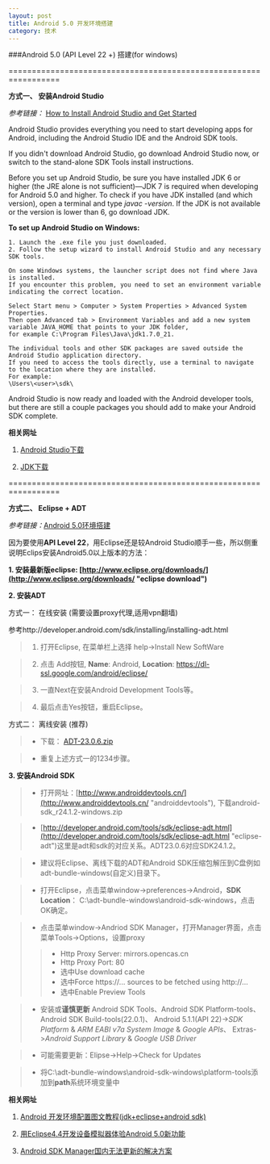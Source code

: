 ```yaml
---
layout: post
title: Android 5.0 开发环境搭建
category: 技术
---
```


###Android 5.0 (API Level 22 +) 搭建(for windows)

=================================================================

**方式一、 安装Android Studio**

*参考链接：* [How to Install Android Studio and Get Started](https://www3.ntu.edu.sg/home/ehchua/programming/android/Android_HowTo.html "Markdown")

Android Studio provides everything you need to start developing apps for Android, including the Android Studio IDE and the Android SDK tools.

If you didn't download Android Studio, go download Android Studio now, or switch to the stand-alone SDK Tools install instructions.

Before you set up Android Studio, be sure you have installed JDK 6 or higher (the JRE alone is not sufficient)—JDK 7 is required when developing for Android 5.0 and higher. 
To check if you have JDK installed (and which version), open a terminal and type *javac -version*. If the JDK is not available or the version is lower than 6, go download JDK.

**To set up Android Studio on Windows:**

```
1. Launch the .exe file you just downloaded.
2. Follow the setup wizard to install Android Studio and any necessary SDK tools.

On some Windows systems, the launcher script does not find where Java is installed. 
If you encounter this problem, you need to set an environment variable indicating the correct location.

Select Start menu > Computer > System Properties > Advanced System Properties. 
Then open Advanced tab > Environment Variables and add a new system variable JAVA_HOME that points to your JDK folder, 
for example C:\Program Files\Java\jdk1.7.0_21.

The individual tools and other SDK packages are saved outside the Android Studio application directory. 
If you need to access the tools directly, use a terminal to navigate to the location where they are installed. 
For example: 
\Users\<user>\sdk\
```

Android Studio is now ready and loaded with the Android developer tools, 
but there are still a couple packages you should add to make your Android SDK complete.

**相关网址**

1. [Android Studio下载](https://developer.android.com/sdk/index.html#top "Markdown")

2. [JDK下载](http://www.oracle.com/technetwork/java/javase/downloads/jdk8-downloads-2133151.html "Markdown")

=================================================================

**方式二、 Eclipse + ADT**

*参考链接：*[Android 5.0环境搭建](http://blog.csdn.net/yanzi1225627/article/details/45318069 "Markdown")

因为要使用**API Level 22**，用Eclipse还是较Android Studio顺手一些，所以侧重说明Eclips安装Android5.0以上版本的方法：

**1. 安装最新版eclipse:  [http://www.eclipse.org/downloads/](http://www.eclipse.org/downloads/ "eclipse download")**

**2. 安装ADT**

方式一： 在线安装 (需要设置proxy代理,适用vpn翻墙)

参考http://developer.android.com/sdk/installing/installing-adt.html

> 1. 打开Eclipse, 在菜单栏上选择 help->Install New SoftWare

> 2. 点击 Add按钮, **Name**: Android, **Location**: https://dl-ssl.google.com/android/eclipse/

> 3. 一直Next在安装Android Development Tools等。

> 4. 最后点击Yes按钮，重启Eclipse。

方式二： 离线安装 (推荐)

> * 下载： [ADT-23.0.6.zip](https://dl.google.com/android/ADT-23.0.6.zip "ADT")

> * 重复上述方式一的1234步骤。

**3. 安装Android SDK**

> * 打开网址：[http://www.androiddevtools.cn/](http://www.androiddevtools.cn/ "androiddevtools"), 下载android-sdk_r24.1.2-windows.zip

> * [http://developer.android.com/tools/sdk/eclipse-adt.html](http://developer.android.com/tools/sdk/eclipse-adt.html "eclipse-adt")这里是adt和sdk的对应关系。ADT23.0.6对应SDK24.1.2。

> * 建议将Eclipse、离线下载的ADT和Android SDK压缩包解压到C盘例如adt-bundle-windows(自定义)目录下。

> * 打开Eclipse，点击菜单window->preferences->Android，**SDK Location**： C:\adt-bundle-windows\android-sdk-windows，点击OK确定。

> * 点击菜单window->Andriod SDK Manager，打开Manager界面，点击菜单Tools->Options，设置proxy
> > * Http Proxy Server: mirrors.opencas.cn
> > * Http Proxy Port: 80
> > * 选中Use download cache
> > * 选中Force https://... sources to be fetched using http://...
> > * 选中Enable Preview Tools

> * 安装或**谨慎更新** Android SDK Tools、Android SDK Platform-tools、Android SDK Build-tools(22.0.1)、
    Android 5.1.1(API 22)->*SDK Platform* & *ARM EABI v7a System Image* & *Google APIs*、
    Extras->*Android Support Library* & *Google USB Driver*

> * 可能需要更新：Elipse->Help->Check for Updates

> * 将C:\adt-bundle-windows\android-sdk-windows\platform-tools添加到**path**系统环境变量中

**相关网址**
1. [Android 开发环境配置图文教程(jdk+eclipse+android sdk)](http://blog.csdn.net/webrobot/article/details/7304831 "Android")

2. [用Eclipse4.4开发设备模拟器体验Android 5.0新功能](http://blog.sina.com.cn/s/blog_5a6efa330102va0x.html "Android")

3. [Android SDK Manager国内无法更新的解决方案](http://www.linuxidc.com/Linux/2015-01/111958.htm "Android")
